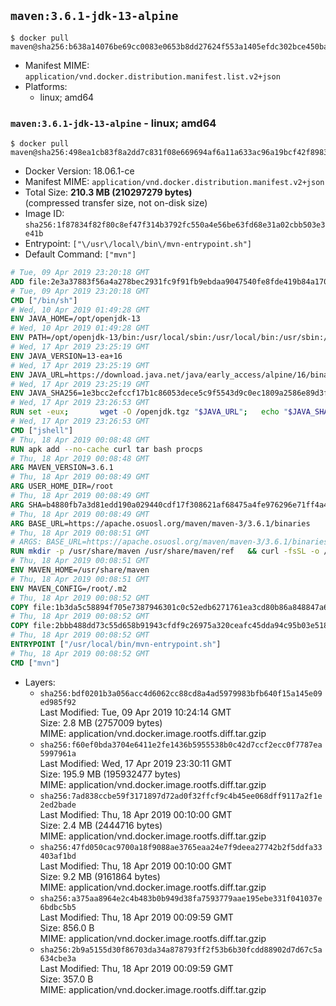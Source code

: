 ## `maven:3.6.1-jdk-13-alpine`

```console
$ docker pull maven@sha256:b638a14076be69cc0083e0653b8dd27624f553a1405efdc302bce450bac5fd9c
```

-	Manifest MIME: `application/vnd.docker.distribution.manifest.list.v2+json`
-	Platforms:
	-	linux; amd64

### `maven:3.6.1-jdk-13-alpine` - linux; amd64

```console
$ docker pull maven@sha256:498ea1cb83f8a2dd7c831f08e669694af6a11a633ac96a19bcf42f898371e361
```

-	Docker Version: 18.06.1-ce
-	Manifest MIME: `application/vnd.docker.distribution.manifest.v2+json`
-	Total Size: **210.3 MB (210297279 bytes)**  
	(compressed transfer size, not on-disk size)
-	Image ID: `sha256:1f87834f82f80c8ef47f314b3792fc550a4e56be63fd68e31a02cbb503e3e41b`
-	Entrypoint: `["\/usr\/local\/bin\/mvn-entrypoint.sh"]`
-	Default Command: `["mvn"]`

```dockerfile
# Tue, 09 Apr 2019 23:20:18 GMT
ADD file:2e3a37883f56a4a278bec2931fc9f91fb9ebdaa9047540fe8fde419b84a1701b in / 
# Tue, 09 Apr 2019 23:20:18 GMT
CMD ["/bin/sh"]
# Wed, 10 Apr 2019 01:49:28 GMT
ENV JAVA_HOME=/opt/openjdk-13
# Wed, 10 Apr 2019 01:49:28 GMT
ENV PATH=/opt/openjdk-13/bin:/usr/local/sbin:/usr/local/bin:/usr/sbin:/usr/bin:/sbin:/bin
# Wed, 17 Apr 2019 23:25:19 GMT
ENV JAVA_VERSION=13-ea+16
# Wed, 17 Apr 2019 23:25:19 GMT
ENV JAVA_URL=https://download.java.net/java/early_access/alpine/16/binaries/openjdk-13-ea+16_linux-x64-musl_bin.tar.gz
# Wed, 17 Apr 2019 23:25:19 GMT
ENV JAVA_SHA256=1e3bcc2efccf17b1c86053dece5c9f5543d9c0ec1809a2586e89d3fe0e20e37d
# Wed, 17 Apr 2019 23:26:53 GMT
RUN set -eux; 		wget -O /openjdk.tgz "$JAVA_URL"; 	echo "$JAVA_SHA256 */openjdk.tgz" | sha256sum -c -; 	mkdir -p "$JAVA_HOME"; 	tar --extract --file /openjdk.tgz --directory "$JAVA_HOME" --strip-components 1; 	rm /openjdk.tgz; 		java -Xshare:dump; 		java --version; 	javac --version
# Wed, 17 Apr 2019 23:26:53 GMT
CMD ["jshell"]
# Thu, 18 Apr 2019 00:08:48 GMT
RUN apk add --no-cache curl tar bash procps
# Thu, 18 Apr 2019 00:08:48 GMT
ARG MAVEN_VERSION=3.6.1
# Thu, 18 Apr 2019 00:08:49 GMT
ARG USER_HOME_DIR=/root
# Thu, 18 Apr 2019 00:08:49 GMT
ARG SHA=b4880fb7a3d81edd190a029440cdf17f308621af68475a4fe976296e71ff4a4b546dd6d8a58aaafba334d309cc11e638c52808a4b0e818fc0fd544226d952544
# Thu, 18 Apr 2019 00:08:49 GMT
ARG BASE_URL=https://apache.osuosl.org/maven/maven-3/3.6.1/binaries
# Thu, 18 Apr 2019 00:08:51 GMT
# ARGS: BASE_URL=https://apache.osuosl.org/maven/maven-3/3.6.1/binaries MAVEN_VERSION=3.6.1 SHA=b4880fb7a3d81edd190a029440cdf17f308621af68475a4fe976296e71ff4a4b546dd6d8a58aaafba334d309cc11e638c52808a4b0e818fc0fd544226d952544 USER_HOME_DIR=/root
RUN mkdir -p /usr/share/maven /usr/share/maven/ref   && curl -fsSL -o /tmp/apache-maven.tar.gz ${BASE_URL}/apache-maven-${MAVEN_VERSION}-bin.tar.gz   && echo "${SHA}  /tmp/apache-maven.tar.gz" | sha512sum -c -   && tar -xzf /tmp/apache-maven.tar.gz -C /usr/share/maven --strip-components=1   && rm -f /tmp/apache-maven.tar.gz   && ln -s /usr/share/maven/bin/mvn /usr/bin/mvn
# Thu, 18 Apr 2019 00:08:51 GMT
ENV MAVEN_HOME=/usr/share/maven
# Thu, 18 Apr 2019 00:08:51 GMT
ENV MAVEN_CONFIG=/root/.m2
# Thu, 18 Apr 2019 00:08:52 GMT
COPY file:1b3da5c58894f705e7387946301c0c52edb6271761ea3cd80b86a848847a64cd in /usr/local/bin/mvn-entrypoint.sh 
# Thu, 18 Apr 2019 00:08:52 GMT
COPY file:2bbb488dd73c55d658b91943cfdf9c26975a320ceafc45dda94c95b03e518ad3 in /usr/share/maven/ref/ 
# Thu, 18 Apr 2019 00:08:52 GMT
ENTRYPOINT ["/usr/local/bin/mvn-entrypoint.sh"]
# Thu, 18 Apr 2019 00:08:52 GMT
CMD ["mvn"]
```

-	Layers:
	-	`sha256:bdf0201b3a056acc4d6062cc88cd8a4ad5979983bfb640f15a145e09ed985f92`  
		Last Modified: Tue, 09 Apr 2019 10:24:14 GMT  
		Size: 2.8 MB (2757009 bytes)  
		MIME: application/vnd.docker.image.rootfs.diff.tar.gzip
	-	`sha256:f60ef0bda3704e6411e2fe1436b5955538b0c42d7ccf2ecc0f7787ea5997961a`  
		Last Modified: Wed, 17 Apr 2019 23:30:11 GMT  
		Size: 195.9 MB (195932477 bytes)  
		MIME: application/vnd.docker.image.rootfs.diff.tar.gzip
	-	`sha256:7ad838ccbe59f3171897d72ad0f32ffcf9c4b45ee068dff9117a2f1e2ed2bade`  
		Last Modified: Thu, 18 Apr 2019 00:10:00 GMT  
		Size: 2.4 MB (2444716 bytes)  
		MIME: application/vnd.docker.image.rootfs.diff.tar.gzip
	-	`sha256:47fd050cac9700a18f9088ae3765eaa24e7f9deea27742b2f5ddfa33403af1bd`  
		Last Modified: Thu, 18 Apr 2019 00:10:00 GMT  
		Size: 9.2 MB (9161864 bytes)  
		MIME: application/vnd.docker.image.rootfs.diff.tar.gzip
	-	`sha256:a375aa8964e2c4b483b0b949d38fa7593779aae195ebe331f041037e6bdbc5b5`  
		Last Modified: Thu, 18 Apr 2019 00:09:59 GMT  
		Size: 856.0 B  
		MIME: application/vnd.docker.image.rootfs.diff.tar.gzip
	-	`sha256:2b9a5155d30f86703da34a878793ff2f53b6b30fcdd88902d7d67c5a634cbe3a`  
		Last Modified: Thu, 18 Apr 2019 00:09:59 GMT  
		Size: 357.0 B  
		MIME: application/vnd.docker.image.rootfs.diff.tar.gzip
